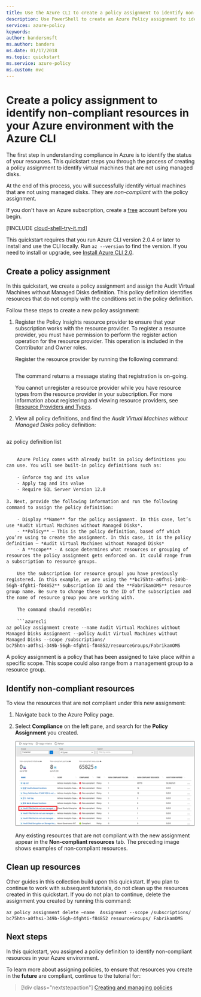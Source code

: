 ```yaml
---
title: Use the Azure CLI to create a policy assignment to identify non-compliant resources in your Azure environment | Microsoft Docs
description: Use PowerShell to create an Azure Policy assignment to identify non-compliant resources.
services: azure-policy
keywords:
author: bandersmsft
ms.author: banders
ms.date: 01/17/2018
ms.topic: quickstart
ms.service: azure-policy
ms.custom: mvc
---
```


# Create a policy assignment to identify non-compliant resources in your Azure environment with the Azure CLI

The first step in understanding compliance in Azure is to identify the status of your resources. This quickstart steps you through the process of creating a policy assignment to identify virtual machines that are not using managed disks.

At the end of this process, you will successfully identify virtual machines that are not using managed disks. They are *non-compliant* with the policy assignment.

If you don't have an Azure subscription, create a [free](https://azure.microsoft.com/free/) account before you begin.

[!INCLUDE [cloud-shell-try-it.md](../../includes/cloud-shell-try-it.md)]

This quickstart requires that you run Azure CLI version 2.0.4 or later to install and use the CLI locally. Run `az --version` to find the version. If you need to install or upgrade, see [Install Azure CLI 2.0]( /cli/azure/install-azure-cli).

## Create a policy assignment

In this quickstart, we create a policy assignment and assign the Audit Virtual Machines without Managed Disks definition. This policy definition identifies resources that do not comply with the conditions set in the policy definition.

Follow these steps to create a new policy assignment:

1. Register the Policy Insights resource provider to ensure that your subscription works with the resource provider. To register a resource provider, you must have permission to perform the register action operation for the resource provider. This operation is included in the Contributor and Owner roles.

    Register the resource provider by running the following command:

    ```az provider register --namespace Microsoft.PolicyInsights
    ```

    The command returns a message stating that registration is on-going.

    You cannot unregister a resource provider while you have resource types from the resource provider in your subscription. For more information about registering and viewing resource providers, see [Resource Providers and Types](../azure-resource-manager/resource-manager-supported-services.md).

2. View all policy definitions, and find the *Audit Virtual Machines without Managed Disks* policy definition:

    ```azurecli
az policy definition list
```

    Azure Policy comes with already built in policy definitions you can use. You will see built-in policy definitions such as:

    - Enforce tag and its value
    - Apply tag and its value
    - Require SQL Server Version 12.0

3. Next, provide the following information and run the following command to assign the policy definition:

    - Display **Name** for the policy assignment. In this case, let’s use *Audit Virtual Machines without Managed Disks*.
    - **Policy** – This is the policy definition, based off which you’re using to create the assignment. In this case, it is the policy definition – *Audit Virtual Machines without Managed Disks*
    - A **scope** - A scope determines what resources or grouping of resources the policy assignment gets enforced on. It could range from a subscription to resource groups.

    Use the subscription (or resource group) you have previously registered. In this example, we are using the **bc75htn-a0fhsi-349b-56gh-4fghti-f84852** subscription ID and the **FabrikamOMS** resource group name. Be sure to change these to the ID of the subscription and the name of resource group you are working with.

    The command should resemble:

    ```azurecli
az policy assignment create --name Audit Virtual Machines without Managed Disks Assignment --policy Audit Virtual Machines without Managed Disks --scope /subscriptions/
bc75htn-a0fhsi-349b-56gh-4fghti-f84852/resourceGroups/FabrikamOMS
```

A policy assignment is a policy that has been assigned to take place within a specific scope. This scope could also range from a management group to a resource group.

## Identify non-compliant resources

To view the resources that are not compliant under this new assignment:

1. Navigate back to the Azure Policy page.
2. Select **Compliance** on the left pane, and search for the **Policy Assignment** you created.

   ![Policy compliance](media/assign-policy-definition/policy-compliance.png)

   Any existing resources that are not compliant with the new assignment appear in the **Non-compliant resources** tab. The preceding image shows examples of non-compliant resources.

## Clean up resources

Other guides in this collection build upon this quickstart. If you plan to continue to work with subsequent tutorials, do not clean up the resources created in this quickstart. If you do not plan to continue, delete the assignment you created by running this command:

```azurecli
az policy assignment delete –name  Assignment --scope /subscriptions/ bc75htn-a0fhsi-349b-56gh-4fghti-f84852 resourceGroups/ FabrikamOMS
```

## Next steps

In this quickstart, you assigned a policy definition to identify non-compliant resources in your Azure environment.

To learn more about assigning policies, to ensure that resources you create in the **future** are compliant, continue to the tutorial for:

> [!div class="nextstepaction"]
> [Creating and managing policies](./create-manage-policy.md)
